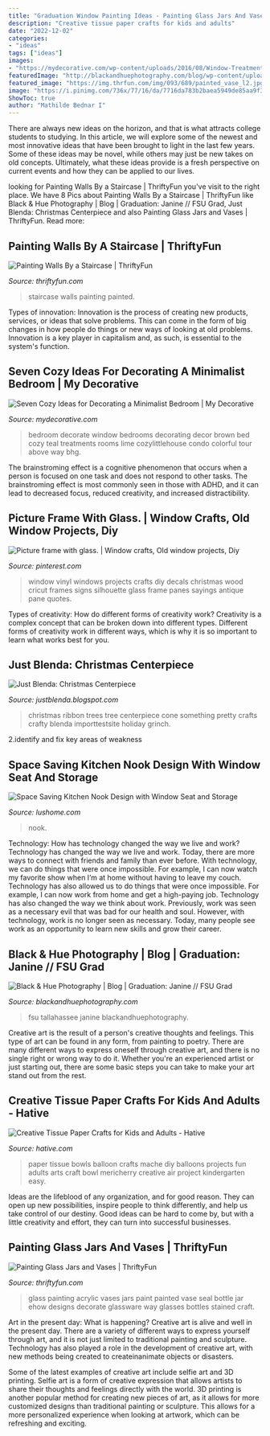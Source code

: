 ```yaml
---
title: "Graduation Window Painting Ideas - Painting Glass Jars And Vases"
description: "Creative tissue paper crafts for kids and adults"
date: "2022-12-02"
categories:
- "ideas"
tags: ["ideas"]
images:
- "https://mydecorative.com/wp-content/uploads/2016/08/Window-Treatments.jpg"
featuredImage: "http://blackandhuephotography.com/blog/wp-content/uploads/2018/05/florida-state-university-photographer-FSU-graduation-tallahassee-wedding-photographer-11.jpg"
featured_image: "https://img.thrfun.com/img/093/689/painted_vase_l2.jpg"
image: "https://i.pinimg.com/736x/77/16/da/7716da783b2baea5949de85aa9f39262--ceiling-art-picture-frames.jpg"
ShowToc: true
author: "Mathilde Bednar I"
---
```



There are always new ideas on the horizon, and that is what attracts college students to studying. In this article, we will explore some of the newest and most innovative ideas that have been brought to light in the last few years. Some of these ideas may be novel, while others may just be new takes on old concepts. Ultimately, what these ideas provide is a fresh perspective on current events and how they can be applied to our lives.

	

		
looking for Painting Walls By a Staircase | ThriftyFun you've visit to the right place. We have 8 Pics about Painting Walls By a Staircase | ThriftyFun like Black &amp; Hue Photography | Blog | Graduation: Janine // FSU Grad, Just Blenda: Christmas Centerpiece and also Painting Glass Jars and Vases | ThriftyFun. Read more:
		
    
## Painting Walls By A Staircase | ThriftyFun

<img loading=lazy src="http://img.thrfun.com/img/093/669/staircase_painted_walls_l1.jpg" onerror="this.onerror=null;this.src='https://tse2.mm.bing.net/th?id=OIP.Z08rXGAQXMLsFliS3Ob8TgHaJ4&amp;pid=15.1';" alt="Painting Walls By a Staircase | ThriftyFun">

_Source: thriftyfun.com_

>staircase walls painting painted. 

	

Types of innovation:
Innovation is the process of creating new products, services, or ideas that solve problems. This can come in the form of big changes in how people do things or new ways of looking at old problems. Innovation is a key player in capitalism and, as such, is essential to the system's function.

    
## Seven Cozy Ideas For Decorating A Minimalist Bedroom | My Decorative

<img loading=lazy src="https://mydecorative.com/wp-content/uploads/2016/08/Window-Treatments.jpg" onerror="this.onerror=null;this.src='https://tse2.mm.bing.net/th?id=OIP.K_JP2zifQZ0yPexTEYTLiwHaJ3&amp;pid=15.1';" alt="Seven Cozy Ideas for Decorating a Minimalist Bedroom | My Decorative">

_Source: mydecorative.com_

>bedroom decorate window bedrooms decorating decor brown bed cozy teal treatments rooms lime cozylittlehouse condo colorful tour above way bhg. 

	

The brainstroming effect is a cognitive phenomenon that occurs when a person is focused on one task and does not respond to other tasks. The brainstroming effect is most commonly seen in those with ADHD, and it can lead to decreased focus, reduced creativity, and increased distractibility.

    
## Picture Frame With Glass. | Window Crafts, Old Window Projects, Diy

<img loading=lazy src="https://i.pinimg.com/736x/77/16/da/7716da783b2baea5949de85aa9f39262--ceiling-art-picture-frames.jpg" onerror="this.onerror=null;this.src='https://tse3.mm.bing.net/th?id=OIP.JfX1ExbrPkxqSUkWRflQ-gHaJ4&amp;pid=15.1';" alt="Picture frame with glass. | Window crafts, Old window projects, Diy">

_Source: pinterest.com_

>window vinyl windows projects crafts diy decals christmas wood cricut frames signs silhouette glass frame panes sayings antique pane quotes. 

	

Types of creativity: How do different forms of creativity work?
Creativity is a complex concept that can be broken down into different types. Different forms of creativity work in different ways, which is why it is so important to learn what works best for you.

    
## Just Blenda: Christmas Centerpiece

<img loading=lazy src="http://4.bp.blogspot.com/_a_4A5HeYiTs/TRTw5-yQ8JI/AAAAAAAAHMk/QpFkAvA_8O4/s1600/DSC02891.JPG" onerror="this.onerror=null;this.src='https://tse1.mm.bing.net/th?id=OIP.4Q5t5pnF0FqmCiSPVw0o6gHaJ4&amp;pid=15.1';" alt="Just Blenda: Christmas Centerpiece">

_Source: justblenda.blogspot.com_

>christmas ribbon trees tree centerpiece cone something pretty crafts crafty blenda importtestsite holiday grinch. 

	

2.identify and fix key areas of weakness 

    
## Space Saving Kitchen Nook Design With Window Seat And Storage

<img loading=lazy src="https://www.lushome.com/wp-content/uploads/2015/05/window-seat-storage-kitchen-nook-design-ideas-1.jpg" onerror="this.onerror=null;this.src='https://tse3.mm.bing.net/th?id=OIP.JTNypMX874zrgkiiVDdRUwAAAA&amp;pid=15.1';" alt="Space Saving Kitchen Nook Design with Window Seat and Storage">

_Source: lushome.com_

>nook. 

	

Technology: How has technology changed the way we live and work?
Technology has changed the way we live and work. Today, there are more ways to connect with friends and family than ever before. With technology, we can do things that were once impossible. For example, I can now watch my favorite show when I’m at home without having to leave my couch. Technology has also allowed us to do things that were once impossible. For example, I can now work from home and get a high-paying job. Technology has also changed the way we think about work. Previously, work was seen as a necessary evil that was bad for our health and soul. However, with technology, work is no longer seen as necessary. Today, many people see work as an opportunity to learn new skills and grow their career.

    
## Black &amp; Hue Photography | Blog | Graduation: Janine // FSU Grad

<img loading=lazy src="http://blackandhuephotography.com/blog/wp-content/uploads/2018/05/florida-state-university-photographer-FSU-graduation-tallahassee-wedding-photographer-11.jpg" onerror="this.onerror=null;this.src='https://tse4.mm.bing.net/th?id=OIP.flL_KcPTy6ei-P5Mnfb4IAHaLH&amp;pid=15.1';" alt="Black &amp; Hue Photography | Blog | Graduation: Janine // FSU Grad">

_Source: blackandhuephotography.com_

>fsu tallahassee janine blackandhuephotography. 

	

Creative art is the result of a person's creative thoughts and feelings. This type of art can be found in any form, from painting to poetry. There are many different ways to express oneself through creative art, and there is no single right or wrong way to do it. Whether you're an experienced artist or just starting out, there are some basic steps you can take to make your art stand out from the rest.

    
## Creative Tissue Paper Crafts For Kids And Adults - Hative

<img loading=lazy src="https://hative.com/wp-content/uploads/2015/01/tissue-paper-crafts/9-tissue-paper-crafts.jpg" onerror="this.onerror=null;this.src='https://tse2.mm.bing.net/th?id=OIP.wevM01MltFeL7pkk4Kp2KgHaJ6&amp;pid=15.1';" alt="Creative Tissue Paper Crafts for Kids and Adults - Hative">

_Source: hative.com_

>paper tissue bowls balloon crafts mache diy balloons projects fun adults arts craft bowl mericherry creative air project kindergarten easy. 

	

Ideas are the lifeblood of any organization, and for good reason. They can open up new possibilities, inspire people to think differently, and help us take control of our destiny. Good ideas can be hard to come by, but with a little creativity and effort, they can turn into successful businesses.

    
## Painting Glass Jars And Vases | ThriftyFun

<img loading=lazy src="https://img.thrfun.com/img/093/689/painted_vase_l2.jpg" onerror="this.onerror=null;this.src='https://tse2.mm.bing.net/th?id=OIP.8Ua0asafOZvAxTTbG-7vdQHaLH&amp;pid=15.1';" alt="Painting Glass Jars and Vases | ThriftyFun">

_Source: thriftyfun.com_

>glass painting acrylic vases jars paint painted vase seal bottle jar ehow designs decorate glassware way glasses bottles stained craft. 

	

Art in the present day: What is happening?
Creative art is alive and well in the present day. There are a variety of different ways to express yourself through art, and it is not just limited to traditional painting and sculpture. Technology has also played a role in the development of creative art, with new methods being created to createinanimate objects or disasters. 

Some of the latest examples of creative art include selfie art and 3D printing. Selfie art is a form of creative expression that allows artists to share their thoughts and feelings directly with the world. 3D printing is another popular method for creating new pieces of art, as it allows for more customized designs than traditional painting or sculpture. This allows for a more personalized experience when looking at artwork, which can be refreshing and exciting.

